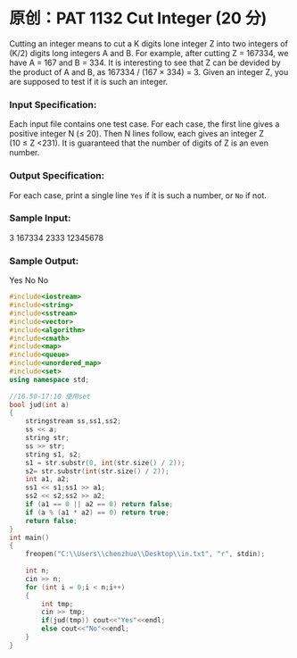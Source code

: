 # 原创：PAT 1132 Cut Integer (20 分)

Cutting an integer means to cut a K digits lone integer Z into two integers of (K/2) digits long integers A and B. For example, after cutting Z = 167334, we have A = 167 and B = 334. It is interesting to see that Z can be devided by the product of A and B, as 167334 / (167 × 334) = 3. Given an integer Z, you are supposed to test if it is such an integer.

### Input Specification:

Each input file contains one test case. For each case, the first line gives a positive integer N (≤ 20). Then N lines follow, each gives an integer Z (10 ≤ Z &lt;2​31​​). It is guaranteed that the number of digits of Z is an even number.

### Output Specification:

For each case, print a single line `Yes` if it is such a number, or `No` if not.

### Sample Input:
3
167334
2333
12345678
### Sample Output:
Yes
No
No

```c++
#include<iostream>
#include<string>
#include<sstream>
#include<vector>
#include<algorithm>
#include<cmath>
#include<map>
#include<queue>
#include<unordered_map>
#include<set>
using namespace std;
 
//16.50-17:10 使用set
bool jud(int a)
{
	stringstream ss,ss1,ss2;
	ss << a;
	string str;
	ss >> str;
	string s1, s2;
	s1 = str.substr(0, int(str.size() / 2));
	s2= str.substr(int(str.size() / 2));
	int a1, a2;
	ss1 << s1;ss1 >> a1;
	ss2 << s2;ss2 >> a2;
	if (a1 == 0 || a2 == 0) return false;
	if (a % (a1 * a2) == 0) return true;
	return false;
}
int main()
{
	freopen("C:\\Users\\chenzhuo\\Desktop\\in.txt", "r", stdin);
	
	int n;
	cin >> n;
	for (int i = 0;i < n;i++)
	{
		int tmp;
		cin >> tmp;
		if(jud(tmp)) cout<<"Yes"<<endl;
		else cout<<"No"<<endl;
	}
}
```
 
